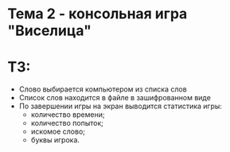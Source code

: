 # Тема 2 - консольная игра "Виселица" 

# ТЗ:

* Слово выбирается компьютером из списка слов
* Список слов находится в файле в зашифрованном виде
* По завершении игры на экран выводится статистика игры:
  * количество времени; 
  * количество попыток; 
  * искомое слово; 
  * буквы игрока.
